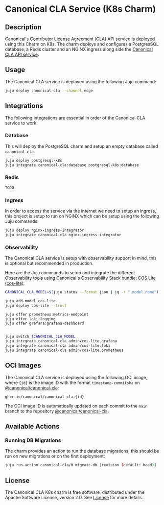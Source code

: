 # Canonical CLA Service (K8s Charm)

## Description

Canonical's Contributor License Agreement (CLA) API service is deployed using this Charm on K8s. The charm deploys and configures a PostgresSQL database, a Redis cluster and an NGINX ingress along side the [Canonical CLA API service](https://github.com/canonical/canonical-cla).

## Usage

The Canonical CLA service is deployed using the following Juju command:

```bash
juju deploy canonical-cla --channel edge
```

## Integrations

The following integrations are essential in order of the Canonical CLA service to work

### Database

This will deploy the PostgreSQL charm and setup an empty database called `canonical-cla`:

```bash
juju deploy postgresql-k8s
juju integrate canonical-cla:database postgresql-k8s:database
```

### Redis

```bash
TODO
```

### Ingress

In order to access the service via the internet we need to setup an ingress, this project is setup to run on NGINX which can be setup using the following Juju commands:

```bash
juju deploy nginx-ingress-integrator
juju integrate canonical-cla nginx-ingress-integrator
```

### Observability

The Canonical CLA service is setup with observability support in mind, this is optional but recommended in production.

Here are the Juju commands to setup and integrate the different Observability tools using Canonical's Observability Stack bundle: [COS Lite (cos-lite)](https://charmhub.io/topics/canonical-observability-stack):

```bash
CANONICAL_CLA_MODEL=$(juju status --format json | jq -r ".model.name")

juju add-model cos-lite
juju deploy cos-lite --trust

juju offer prometheus:metrics-endpoint
juju offer loki:logging
juju offer grafana:grafana-dashboard


juju switch $CANONICAL_CLA_MODEL
juju integrate canonical-cla admin/cos-lite.grafana
juju integrate canonical-cla admin/cos-lite.loki
juju integrate canonical-cla admin/cos-lite.prometheus
```

## OCI Images

The Canonical CLA service is deployed using the following OCI image, where `{id}` is the image ID with the format `timestamp-commitsha` on [@canonical/canonical-cla](https://github.com/canonical/canonical-cla):

```
ghcr.io/canonical/canonical-cla:{id}
```

The OCI image ID is automatically updated on each commit to the `main` branch to the repository [@canonical/canonical-cla](https://github.com/canonical/canonical-cla).

## Available Actions

### Running DB Migrations

The charm provides an action to run the database migrations, this should be run on new migrations or on the first deployment:

```bash
juju run-action canonical-cla/0 migrate-db [revision (default: head)]
```

## License

The Canonical CLA K8s charm is free software, distributed under the Apache Software License, version 2.0. See [License](LICENSE) for more details.
